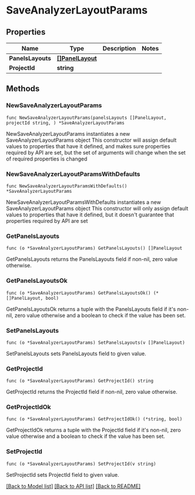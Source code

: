# SaveAnalyzerLayoutParams

## Properties

Name | Type | Description | Notes
------------ | ------------- | ------------- | -------------
**PanelsLayouts** | [**[]PanelLayout**](PanelLayout.md) |  | 
**ProjectId** | **string** |  | 

## Methods

### NewSaveAnalyzerLayoutParams

`func NewSaveAnalyzerLayoutParams(panelsLayouts []PanelLayout, projectId string, ) *SaveAnalyzerLayoutParams`

NewSaveAnalyzerLayoutParams instantiates a new SaveAnalyzerLayoutParams object
This constructor will assign default values to properties that have it defined,
and makes sure properties required by API are set, but the set of arguments
will change when the set of required properties is changed

### NewSaveAnalyzerLayoutParamsWithDefaults

`func NewSaveAnalyzerLayoutParamsWithDefaults() *SaveAnalyzerLayoutParams`

NewSaveAnalyzerLayoutParamsWithDefaults instantiates a new SaveAnalyzerLayoutParams object
This constructor will only assign default values to properties that have it defined,
but it doesn't guarantee that properties required by API are set

### GetPanelsLayouts

`func (o *SaveAnalyzerLayoutParams) GetPanelsLayouts() []PanelLayout`

GetPanelsLayouts returns the PanelsLayouts field if non-nil, zero value otherwise.

### GetPanelsLayoutsOk

`func (o *SaveAnalyzerLayoutParams) GetPanelsLayoutsOk() (*[]PanelLayout, bool)`

GetPanelsLayoutsOk returns a tuple with the PanelsLayouts field if it's non-nil, zero value otherwise
and a boolean to check if the value has been set.

### SetPanelsLayouts

`func (o *SaveAnalyzerLayoutParams) SetPanelsLayouts(v []PanelLayout)`

SetPanelsLayouts sets PanelsLayouts field to given value.


### GetProjectId

`func (o *SaveAnalyzerLayoutParams) GetProjectId() string`

GetProjectId returns the ProjectId field if non-nil, zero value otherwise.

### GetProjectIdOk

`func (o *SaveAnalyzerLayoutParams) GetProjectIdOk() (*string, bool)`

GetProjectIdOk returns a tuple with the ProjectId field if it's non-nil, zero value otherwise
and a boolean to check if the value has been set.

### SetProjectId

`func (o *SaveAnalyzerLayoutParams) SetProjectId(v string)`

SetProjectId sets ProjectId field to given value.



[[Back to Model list]](../README.md#documentation-for-models) [[Back to API list]](../README.md#documentation-for-api-endpoints) [[Back to README]](../README.md)


